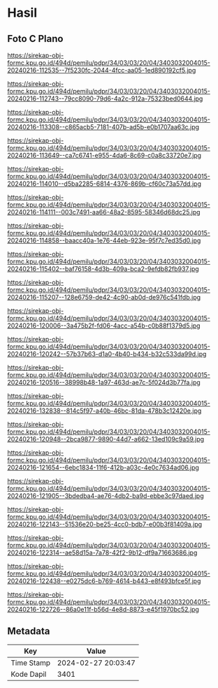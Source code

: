 # Hasil

## Foto C Plano

https://sirekap-obj-formc.kpu.go.id/494d/pemilu/pdpr/34/03/03/20/04/3403032004015-20240216-112535--7f5230fc-2044-4fcc-aa05-1ed890192cf5.jpg

https://sirekap-obj-formc.kpu.go.id/494d/pemilu/pdpr/34/03/03/20/04/3403032004015-20240216-112743--79cc8090-79d6-4a2c-912a-75323bed0644.jpg

https://sirekap-obj-formc.kpu.go.id/494d/pemilu/pdpr/34/03/03/20/04/3403032004015-20240216-113308--c865acb5-7181-407b-ad5b-e0b1707aa63c.jpg

https://sirekap-obj-formc.kpu.go.id/494d/pemilu/pdpr/34/03/03/20/04/3403032004015-20240216-113649--ca7c6741-e955-4da6-8c69-c0a8c33720e7.jpg

https://sirekap-obj-formc.kpu.go.id/494d/pemilu/pdpr/34/03/03/20/04/3403032004015-20240216-114010--d5ba2285-6814-4376-869b-cf60c73a57dd.jpg

https://sirekap-obj-formc.kpu.go.id/494d/pemilu/pdpr/34/03/03/20/04/3403032004015-20240216-114111--003c7491-aa66-48a2-8595-58346d68dc25.jpg

https://sirekap-obj-formc.kpu.go.id/494d/pemilu/pdpr/34/03/03/20/04/3403032004015-20240216-114858--baacc40a-1e76-44eb-923e-95f7c7ed35d0.jpg

https://sirekap-obj-formc.kpu.go.id/494d/pemilu/pdpr/34/03/03/20/04/3403032004015-20240216-115402--baf76158-4d3b-409a-bca2-9efdb82fb937.jpg

https://sirekap-obj-formc.kpu.go.id/494d/pemilu/pdpr/34/03/03/20/04/3403032004015-20240216-115207--128e6759-de42-4c90-ab0d-de976c541fdb.jpg

https://sirekap-obj-formc.kpu.go.id/494d/pemilu/pdpr/34/03/03/20/04/3403032004015-20240216-120006--3a475b2f-fd06-4acc-a54b-c0b88f1379d5.jpg

https://sirekap-obj-formc.kpu.go.id/494d/pemilu/pdpr/34/03/03/20/04/3403032004015-20240216-120242--57b37b63-d1a0-4b40-b434-b32c533da99d.jpg

https://sirekap-obj-formc.kpu.go.id/494d/pemilu/pdpr/34/03/03/20/04/3403032004015-20240216-120516--38998b48-1a97-463d-ae7c-5f024d3b77fa.jpg

https://sirekap-obj-formc.kpu.go.id/494d/pemilu/pdpr/34/03/03/20/04/3403032004015-20240216-132838--814c5f97-a40b-46bc-81da-478b3c12420e.jpg

https://sirekap-obj-formc.kpu.go.id/494d/pemilu/pdpr/34/03/03/20/04/3403032004015-20240216-120948--2bca9877-9890-44d7-a662-13ed109c9a59.jpg

https://sirekap-obj-formc.kpu.go.id/494d/pemilu/pdpr/34/03/03/20/04/3403032004015-20240216-121654--6ebc1834-11f6-412b-a03c-4e0c7634ad06.jpg

https://sirekap-obj-formc.kpu.go.id/494d/pemilu/pdpr/34/03/03/20/04/3403032004015-20240216-121905--3bdedba4-ae76-4db2-ba9d-ebbe3c97daed.jpg

https://sirekap-obj-formc.kpu.go.id/494d/pemilu/pdpr/34/03/03/20/04/3403032004015-20240216-122143--51536e20-be25-4cc0-bdb7-e00b3f81409a.jpg

https://sirekap-obj-formc.kpu.go.id/494d/pemilu/pdpr/34/03/03/20/04/3403032004015-20240216-122314--ae58d15a-7a78-42f2-9b12-df9a71663686.jpg

https://sirekap-obj-formc.kpu.go.id/494d/pemilu/pdpr/34/03/03/20/04/3403032004015-20240216-122438--e0275dc6-b769-4614-b443-e8f493bfce5f.jpg

https://sirekap-obj-formc.kpu.go.id/494d/pemilu/pdpr/34/03/03/20/04/3403032004015-20240216-122726--86a0e11f-b56d-4e8d-8873-e45f1970bc52.jpg


## Metadata

| Key        | Value               |
| ---------- | ------------------- |
| Time Stamp | 2024-02-27 20:03:47 |
| Kode Dapil | 3401                |



